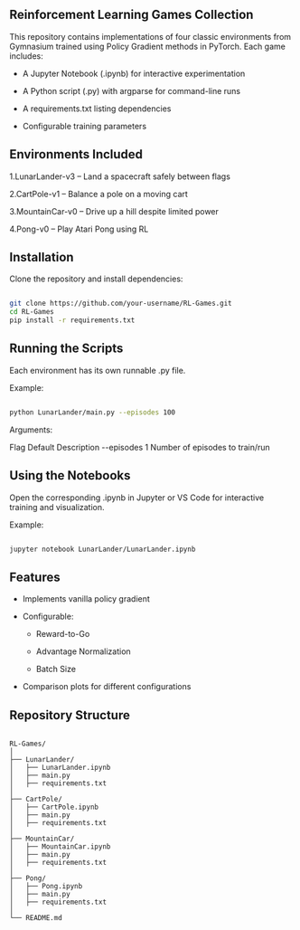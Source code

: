 ## Reinforcement Learning Games Collection 
This repository contains implementations of four classic environments from Gymnasium trained using Policy Gradient methods in PyTorch.
Each game includes:

- A Jupyter Notebook (.ipynb) for interactive experimentation

- A Python script (.py) with argparse for command-line runs

- A requirements.txt listing dependencies

- Configurable training parameters

##  Environments Included
1.LunarLander-v3 – Land a spacecraft safely between flags

2.CartPole-v1 – Balance a pole on a moving cart

3.MountainCar-v0 – Drive up a hill despite limited power

4.Pong-v0 – Play Atari Pong using RL

##  Installation
Clone the repository and install dependencies:

``` bash

git clone https://github.com/your-username/RL-Games.git
cd RL-Games
pip install -r requirements.txt
```
##  Running the Scripts
Each environment has its own runnable .py file.

Example:

```bash

python LunarLander/main.py --episodes 100
```
Arguments:

Flag	Default	Description
--episodes	1	Number of episodes to train/run

##  Using the Notebooks
Open the corresponding .ipynb in Jupyter or VS Code for interactive training and visualization.

Example:

```bash

jupyter notebook LunarLander/LunarLander.ipynb
```
##  Features
- Implements vanilla policy gradient

- Configurable:

  - Reward-to-Go

  - Advantage Normalization

  - Batch Size

- Comparison plots for different configurations

##  Repository Structure
```

RL-Games/
│
├── LunarLander/
│   ├── LunarLander.ipynb
│   ├── main.py
│   ├── requirements.txt
│
├── CartPole/
│   ├── CartPole.ipynb
│   ├── main.py
│   ├── requirements.txt
│
├── MountainCar/
│   ├── MountainCar.ipynb
│   ├── main.py
│   ├── requirements.txt
│
├── Pong/
│   ├── Pong.ipynb
│   ├── main.py
│   ├── requirements.txt
│
└── README.md
```
